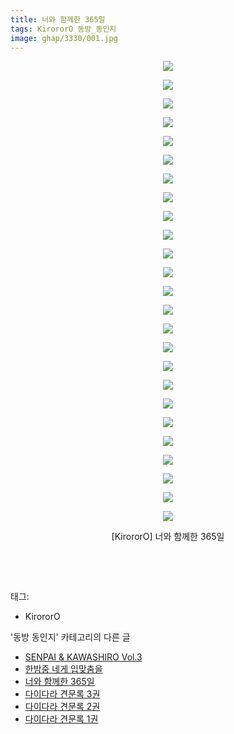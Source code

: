```yaml
---
title: 너와 함께한 365일
tags: KirororO 동방_동인지
image: ghap/3330/001.jpg
---
```

<div class="article">
<p style="text-align: center; clear: none; float: none;"><img src="{{ site.nasurl }}/ghap/3330/001.jpg"/></p>
<p style="text-align: center; clear: none; float: none;"><img src="{{ site.nasurl }}/ghap/3330/002.jpg"/></p>
<p style="text-align: center; clear: none; float: none;"><img src="{{ site.nasurl }}/ghap/3330/003.jpg"/></p>
<p style="text-align: center; clear: none; float: none;"><img src="{{ site.nasurl }}/ghap/3330/004.jpg"/></p>
<p style="text-align: center; clear: none; float: none;"><img src="{{ site.nasurl }}/ghap/3330/005.jpg"/></p>
<p style="text-align: center; clear: none; float: none;"><img src="{{ site.nasurl }}/ghap/3330/006.jpg"/></p>
<p style="text-align: center; clear: none; float: none;"><img src="{{ site.nasurl }}/ghap/3330/007.jpg"/></p>
<p style="text-align: center; clear: none; float: none;"><img src="{{ site.nasurl }}/ghap/3330/008.jpg"/></p>
<p style="text-align: center; clear: none; float: none;"><img src="{{ site.nasurl }}/ghap/3330/009.jpg"/></p>
<p style="text-align: center; clear: none; float: none;"><img src="{{ site.nasurl }}/ghap/3330/010.jpg"/></p>
<p style="text-align: center; clear: none; float: none;"><img src="{{ site.nasurl }}/ghap/3330/011.jpg"/></p>
<p style="text-align: center; clear: none; float: none;"><img src="{{ site.nasurl }}/ghap/3330/012.jpg"/></p>
<p style="text-align: center; clear: none; float: none;"><img src="{{ site.nasurl }}/ghap/3330/013.jpg"/></p>
<p style="text-align: center; clear: none; float: none;"><img src="{{ site.nasurl }}/ghap/3330/014.jpg"/></p>
<p style="text-align: center; clear: none; float: none;"><img src="{{ site.nasurl }}/ghap/3330/015.jpg"/></p>
<p style="text-align: center; clear: none; float: none;"><img src="{{ site.nasurl }}/ghap/3330/016.jpg"/></p>
<p style="text-align: center; clear: none; float: none;"><img src="{{ site.nasurl }}/ghap/3330/017.jpg"/></p>
<p style="text-align: center; clear: none; float: none;"><img src="{{ site.nasurl }}/ghap/3330/018.jpg"/></p>
<p style="text-align: center; clear: none; float: none;"><img src="{{ site.nasurl }}/ghap/3330/019.jpg"/></p>
<p style="text-align: center; clear: none; float: none;"><img src="{{ site.nasurl }}/ghap/3330/020.jpg"/></p>
<p style="text-align: center; clear: none; float: none;"><img src="{{ site.nasurl }}/ghap/3330/021.jpg"/></p>
<p style="text-align: center; clear: none; float: none;"><img src="{{ site.nasurl }}/ghap/3330/022.jpg"/></p>
<p style="text-align: center; clear: none; float: none;"><img src="{{ site.nasurl }}/ghap/3330/023.jpg"/></p>
<p style="text-align: center; clear: none; float: none;"><img src="{{ site.nasurl }}/ghap/3330/024.jpg"/></p>
<p style="text-align: center; clear: none; float: none;"><img src="{{ site.nasurl }}/ghap/3330/025.jpg"/></p>
<p style="text-align: center; clear: none; float: none;">[KirororO] 너와 함께한 365일</p>
<p style="text-align: center; clear: none; float: none;"><br/></p>
<p><br/></p>
</div><div class="tagTrail">
<p>태그: </p>
<ul>
<li>KirororO</li>
</ul>
</div><div class="another">
<p>'동방 동인지' 카테고리의 다른 글</p>
<ul>
<li><a href="/2017-06-02-ghap_3332">SENPAI &amp; KAWASHIRO Vol.3</a></li>
<li><a href="/2017-06-02-ghap_3331">한밤중 네게 입맞춤을</a></li>
<li><a href="/2017-06-02-ghap_3330">너와 함께한 365일</a></li>
<li><a href="/2017-06-01-ghap_3329">다이다라 견문록 3권</a></li>
<li><a href="/2017-06-01-ghap_3328">다이다라 견문록 2권</a></li>
<li><a href="/2017-06-01-ghap_3327">다이다라 견문록 1권</a></li>
</ul>
</div><div class="cb_module cb_fluid">
<div class="cb_wrt cb_profile">
</div><!-- commentList close -->
</div>